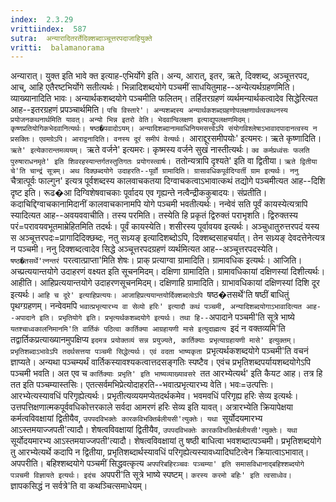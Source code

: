 ```yaml
---
index:  2.3.29
vrittiindex:  587
sutra:  अन्यारादितरर्तेदिक्शब्दाञ्चूत्तरपदाजाहियुक्ते
vritti:  balamanorama 
---
```


अन्यारात्। युक्त इति भावे क्त इत्याह-एभिर्योगे इति। अन्य, आरात्, इतर, ऋते, दिक्शब्द, अञ्चूत्तरपद, आच्, आहि एतैरष्टभिर्योगे सतीत्यर्थः। भिन्नादिशब्दयोगे पञ्चमीं साधयितुमाह--अन्येत्यर्थग्रहणमिति। व्याख्यानादिति भावः। अन्यार्थकशब्दयोगे पञ्चमीति फलितम्। तर्हितरग्रहणं व्यर्थमन्यार्थकत्वादेव सिद्धेरित्यत आह--इतरग्रहणं प्रपञ्चार्थमिति। `पचि विस्तारे'। अन्यशब्दस्य अन्यार्थकशब्दग्रहणोपलक्षणार्थत्वकथनस्य प्रयोजनकथनार्थमिति यावत्। अन्यो भिन्न इतरो वेति। भेदवान्विलक्षण इत्याद्युपलक्षणमिदम्। कृष्णप्रतियोगिकभेदवानित्यर्थः। षष्ठ�पवादोऽयम्। अन्यादिशब्दानामवधिनियमसत्त्वेऽपि संयोगविश्लेषाऽभावादपादानत्वस्य न प्रसक्तिः। एवमग्रेऽपि। आराद्वनादिति। वनस्य दूरं समीपं वेत्यर्थः। `आराद्दूरसमीपयोः' इत्यमरः। ऋते कृष्णादिति। `ऋते' इत्येकारान्तमव्ययम्। `ऋते वर्जने' इत्यमरः। कृष्मस्य वर्जने सुखं नास्तीत्यर्थः। `क्व कर्मप्रध्वंसः फलति पुरुषाराधनमृते' इति शिवरहस्यान्तर्गतस्तुतिगतः प्रयोगस्त्वार्षः। `ततोन्यत्रापि दृश्यते' इति वा द्वितीया। `ऋते द्वितीया चे'ति चान्द्रं सूत्रम्। अथ दिक्छब्दयोगे उदाहरति--पूर्वो ग्रामादिति। ग्रासावधिकपूर्वदिग्वर्ती ग्राम इत्यर्थः। ननु `चैत्रात्पूर्वः फाल्गुन' इत्यत्र पूर्वशब्दस्य कालवाचकतया दिग्वाचकत्वाऽभावात्कथं तद्योगे पञ्चमीत्यत आह--दिशि दृष्ट इति। रूढ�आ दिग्विशेषवाचकाः पूर्वादय एव गृह्यन्ते नत्वैन्द्रीककुबादयः। संप्रतीति। कदाचिद्दिग्वाचकानामिदानीं कालवाचकानामपि योगे पञ्चमी भवतीत्यर्थः। नन्वेवं सति पूर्वं कायस्येत्यत्रापि स्यादित्यत आह--अवयववाचीति। तस्य परमिति। तस्येति हि प्रकृतं द्विरुक्तं पराभृशति। द्विरुक्तस्य परं=परावयवभूतमाम्रेहितमिति तदर्थः। पूर्वं कायस्येति। शसीरस्य पूर्वावयव इत्यर्थः। अञ्चुधातुरुत्तरपदं यस्य स अञ्चूत्तरपदः=प्रागादिदिक्छब्दः, नतु सध्र्यङ् इत्यादिशब्दोऽपि, दिक्शब्दसाहचर्यात्। तेन सध्र्यङ् देवदत्तेनेत्यत्र न पञ्चमी। ननु दिक्शब्दत्वादेव सिद्धे अञ्चूत्तरपदग्रहणं व्यर्थमित्यत आह--अञ्चूत्तरपदस्येति।`षष्ठ�तसर्थे'त्नन्तरं `परत्वात्प्राप्ता'मिति शेषः। प्राक् प्रत्याग्वा ग्रामादिति। ग्रामावधिक इत्यर्थः। आजिति। अच्प्रत्ययान्तयोगे उदाहरणं वक्ष्यत इति सूचनमिदम्। दक्षिणा ग्रामादिति। ग्रामावधिकायां दक्षिणस्यां दिशीत्यर्थः। आहीति। आहिप्रत्ययान्तयोगे उदाहरणसूचनमिदम्। दक्षिणाहि ग्रामादिति। ग्राभावधिकायां दक्षिणस्यां दिशि दूर इत्यर्थः। `आहि च दूरे' इत्याहिप्रत्ययः। आजाहिप्रत्ययान्तयोर्दिक्शब्दत्वेऽपि `षष्ठ�तसर्थे'ति षष्ठीं बाधितुं पृथग्ग्रहणम्। नन्वेवमपि `भवात्प्रभृत्यारभ्य वा सेव्यो हरिः' इत्यादौ कथं पञ्चमी, अन्यादिशब्दयोगाऽभावादित्यत आह--अपादाने इति। प्रभृतियोगे इति। प्रभृत्यर्थकशब्दयोगे इत्यर्थः। तथा हि--`अपादाने पञ्चमी'ति सूत्रे भाष्ये `यतश्चाध्वकालनिमानमि'ति वार्तिकं पठित्वा कार्तिक्या आग्रहायणी मासे इत्युदाह्मत्य `इदं न वक्तव्यमि'ति तद्वार्तिकप्रत्याख्यानमुपक्षिप्य `इदमत्र प्रयोक्तव्यं सन्न प्रयुज्यते, कार्तिक्याः प्रभृत्याग्रहायणी मासे' इत्युक्तम्। प्रभृतिशब्दाऽभावेऽपि तदर्थसत्तया पञ्चमी सिद्धेत्यर्थः। एवं वदता भाष्यकृता `प्रभृत्यर्थकशब्दयोगे पञ्चमी'ति वचनं ज्ञाप्यते। अन्यथा पञ्चम्यर्थं वार्तिकस्यावश्यकत्वात्तदसङ्गतिः स्पष्टैव। एवंच प्रभृतिशब्दपर्यायशब्दयोगेऽपि पञ्चमी भवति। अत एव च `कार्तिक्याः प्रभृति' इति भाष्यव्याख्यावसरे `तत आरभ्येत्यर्थ' इति कैयट आह। तत्र हि तत इति पञ्चम्यास्तसिः। एतत्सर्वमभिप्रेत्योदाहरति--भवात्प्रभृत्यारभ्य वेति। भवः=उत्पत्तिः। आरभ्येत्यस्यावधिं परिगृह्येत्यर्थः। प्रभृतीत्यव्ययमप्येतदर्थकमेव। भवमवधिं परिगृह्य हरिः सेव्य इत्यर्थः। उत्तपत्तिक्षणात्मकपूर्ववधिकोत्तरकाले सर्वदा आमरणं हरिः सेव्य इति यावत्। अत्रारभ्येति क्रियापेक्षया कर्मत्वविवक्षायां द्वितीयैव, `उपपदविभक्तेः कारकविभक्तिर्बलीयसी'त्युक्तेः। यथा `सूर्योदयमारभ्य आऽस्तमयाज्जपती'त्यादौ। शेषत्वविवक्षायां द्वितीयैव, `उपपदविभक्तेः कारकविभक्तिर्बलीयसी'त्युक्तेः। यथा `सूर्योदयमारभ्य आऽस्तमयाज्जपती'त्यादौ। शेषत्वविवक्षायां तु षष्ठी बाधित्वा भवशब्दात्पञ्चमी। प्रभृतिशब्दयोगे तु आरभ्येत्यर्थे कदापि न द्वितीया, प्रभृतिशब्दार्थस्यावधिं परिगृह्येत्यस्यावध्यादिघटित्वेन क्रियात्वाऽभावात्। अपपरीति। बहिश्शब्दयोगे पञ्चमीं सिद्धवत्कृत्य `अपपरिबहिरञ्चवः पञ्चम्या' इति समासविधानाद्बहिश्शब्दयोगे पञचमी विज्ञायते इत्यर्थः। इदंच `अपपरी'ति सूत्रे भाष्ये स्पष्टम्। `करस्य करमो बहिः' इति त्वसाध्वेव। `ज्ञापकसिद्धं न सर्वत्रे'ति वा कथञ्चित्समाधेयम्। 

